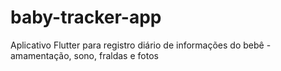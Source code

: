 # baby-tracker-app
Aplicativo Flutter para registro diário de informações do bebê - amamentação, sono, fraldas e fotos
